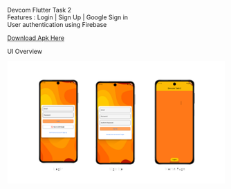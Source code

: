 Devcom Flutter Task 2  
Features : Login | Sign Up | Google Sign in  
User authentication using Firebase  
  
[Download Apk Here](https://drive.google.com/file/d/1VbSae500icolkPONSIMYhG2qOZQeEjPw/view?usp=sharing)

UI Overview  

![](./DevcomUi.png)

